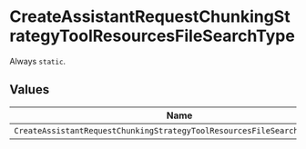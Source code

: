 # CreateAssistantRequestChunkingStrategyToolResourcesFileSearchType

Always `static`.


## Values

| Name                                                                      | Value                                                                     |
| ------------------------------------------------------------------------- | ------------------------------------------------------------------------- |
| `CreateAssistantRequestChunkingStrategyToolResourcesFileSearchTypeStatic` | static                                                                    |